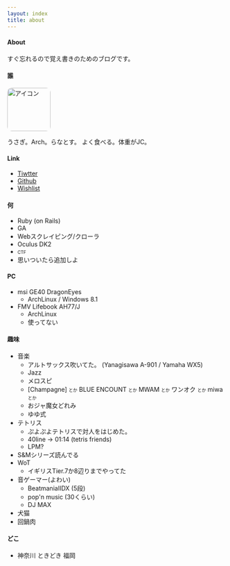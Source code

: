 ```yaml
---
layout: index
title: about
---
```


#### About
すぐ忘れるので覚え書きのためのブログです。

#### 誰

<a href="https://twitter.com/Ranats85"><img align='bottom' src='https://pbs.twimg.com/profile_images/625003062336204800/aT0IGkPy.png' width=100px style="border-radius:10px;-webkit-border-radius:10px;-moz-border-radius:10px" alt='アイコン'></a>

うさぎ。Arch。らなとす。
よく食べる。体重がJC。

#### Link
- [Tiwtter](https://twitter.com/Ranats85)
- [Github](https://github.com/Ranats)
- [Wishlist](http://www.amazon.co.jp/registry/wishlist/1YM9QBHU730RY)

#### 何
- Ruby (on Rails)
- GA
- Webスクレイピング/クローラ
- Oculus DK2
- <font size=1.2em>CTF</font>
- 思いついたら追加しよ

#### PC
- msi GE40 DragonEyes
	- ArchLinux / Windows 8.1
- FMV Lifebook AH77/J
	- ArchLinux
	- 使ってない

#### 趣味
- 音楽
	- アルトサックス吹いてた。
		(Yanagisawa A-901 / Yamaha WX5)
	- Jazz
	- メロスピ
	- [Champagne] <font size=1em>とか</font> BLUE ENCOUNT <font size=1em>とか</font> MWAM <font size=1em>とか</font> ワンオク <font size=1em>とか</font> miwa <font size=1em>とか</font>
	- おジャ魔女どれみ
	- ゆゆ式
- テトリス
	- ぷよぷよテトリスで対人をはじめた。
	- 40line -> 01:14 (tetris friends)
	- LPM?
- S&Mシリーズ読んでる
- WoT
    - イギリスTier.7か8辺りまでやってた
- 音ゲーマー(よわい)
	- BeatmaniaIIDX (5段)
	- pop'n music (30くらい)
	- DJ MAX
- 犬猫
- 回鍋肉

#### どこ
- 神奈川 ときどき 福岡
